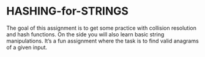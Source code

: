 # HASHING-for-STRINGS
The goal of this assignment is to get some practice with collision resolution and hash functions. On the side you will also learn basic string manipulations. It’s a fun assignment where the task is to find valid anagrams of a given input.
